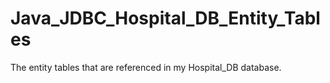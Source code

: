 # Java_JDBC_Hospital_DB_Entity_Tables
The entity tables that are referenced in my Hospital_DB database.
